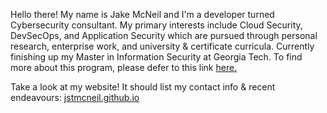 Hello there! My name is Jake McNeil and I'm a developer turned Cybersecurity consultant. My primary interests include 
Cloud Security, DevSecOps, and Application Security which are pursued through personal research, enterprise work, and university 
& certificate curricula. Currently finishing up my Master in Information Security at Georgia Tech. To find more about this 
program, please defer to this link [here.](https://www.gatech.edu/academics/degrees/masters/cybersecurity-ms-cybersecurity)

Take a look at my website! It should list my contact info & recent endeavours: [jstmcneil.github.io](jstmcneil.github.io)

<!--
**jstmcneil/jstmcneil** is a ✨ _special_ ✨ repository because its `README.md` (this file) appears on your GitHub profile.

Here are some ideas to get you started:

- 🔭 I’m currently working on ...
- 🌱 I’m currently learning ...
- 👯 I’m looking to collaborate on ...
- 🤔 I’m looking for help with ...
- 💬 Ask me about ...
- 📫 How to reach me: ...
- 😄 Pronouns: ...
- ⚡ Fun fact: ...
-->
